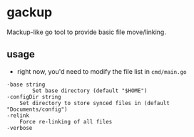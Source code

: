 # gackup
Mackup-like go tool to provide basic file move/linking.

## usage

- right now, you'd need to modify the file list in `cmd/main.go`

```
-base string
    	Set base directory (default "$HOME")
-configDir string
    Set directory to store synced files in (default "Documents/config")
-relink
    Force re-linking of all files
-verbose
```